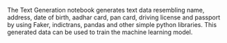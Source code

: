 The Text Generation notebook generates text data resembling name, address, date of birth, aadhar card, pan card, driving license and passport by using Faker, indictrans, pandas and other simple python libraries. This generated data can be used to train the machine learning model.
